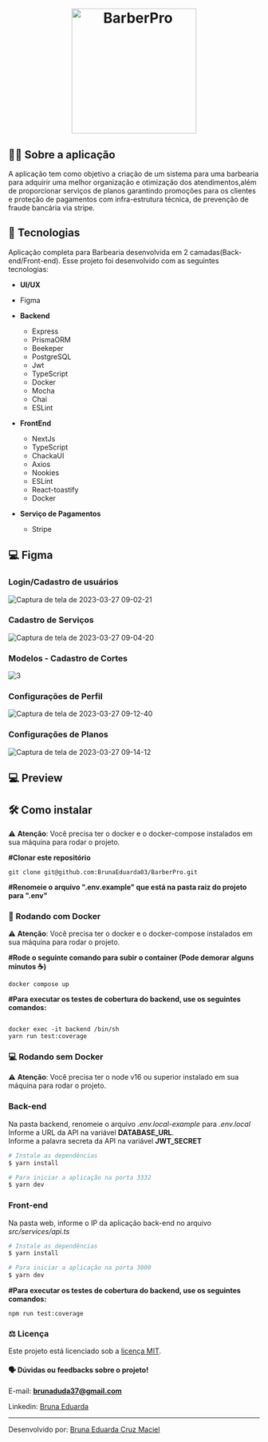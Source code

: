 <div  align="center" >

<h1>
<img alt="BarberPro" src="https://user-images.githubusercontent.com/73250271/223866986-c7bcb91b-1aa6-4a95-acfe-0c8ca6709d61.svg" width="250px" align="center" />
</h1> 

</div>

## :man_technologist: Sobre a aplicação

A aplicação tem como objetivo a criação de um sistema para uma barbearia para adquirir uma melhor organização e otimização dos atendimentos,além de proporcionar serviços de planos garantindo promoções para os clientes e proteção de pagamentos com infra-estrutura técnica, de prevenção de fraude bancária via stripe. 

## 🚀 Tecnologias 
Aplicação completa para Barbearia desenvolvida em 2 camadas(Back-end/Front-end).
Esse projeto foi desenvolvido com as seguintes tecnologias:

- **UI/UX**
- Figma

- **Backend**           
  - Express
  - PrismaORM
  - Beekeper
  - PostgreSQL
  - Jwt
  - TypeScript
  - Docker
  - Mocha
  - Chai
  - ESLint
  
- **FrontEnd**
  - NextJs
  - TypeScript
  - ChackaUI
  - Axios
  - Nookies
  - ESLint
  - React-toastify
  - Docker

- **Serviço de Pagamentos**
  - Stripe

   
## 💻 Figma

### Login/Cadastro de usuários
![Captura de tela de 2023-03-27 09-02-21](https://user-images.githubusercontent.com/73250271/227936321-11f57ece-7f20-449a-998a-c742078a08e5.png)

### Cadastro de Serviços
![Captura de tela de 2023-03-27 09-04-20](https://user-images.githubusercontent.com/73250271/227936765-cf092282-6b74-48a1-98c4-d9e3563bd8b5.png)

### Modelos - Cadastro de Cortes
![3](https://user-images.githubusercontent.com/73250271/227938092-5b622310-694c-4a7b-8c1b-79c3edaa3b23.png)

### Configurações de Perfil
![Captura de tela de 2023-03-27 09-12-40](https://user-images.githubusercontent.com/73250271/227938653-db8712e2-e403-47fd-9923-87fdaf140183.png)

### Configurações de Planos
![Captura de tela de 2023-03-27 09-14-12](https://user-images.githubusercontent.com/73250271/227940371-2d4262f6-6598-47d1-8b3d-7acc779791a0.png)
   
## 💻 Preview



## 🛠️ Como instalar

⚠️ **Atenção**: Você precisa ter o docker e o docker-compose instalados em sua máquina para rodar o projeto.

**#Clonar este repositório**

```
git clone git@github.com:BrunaEduarda03/BarberPro.git
```


**#Renomeie o arquivo ".env.example" que está na pasta raiz do projeto para ".env"**

### 🐋 Rodando com Docker

⚠️ **Atenção**: Você precisa ter o docker e o docker-compose instalados em sua máquina para rodar o projeto.

**#Rode o seguinte comando para subir o container (Pode demorar alguns minutos ☕)**[](https://emojipedia.org/pt/café/)

    docker compose up

**#Para executar os testes de cobertura do backend, use os seguintes comandos:**

```

docker exec -it backend /bin/sh
yarn run test:coverage

```

### ‍💻 Rodando sem Docker

⚠️ **Atenção**: Você precisa ter o node v16 ou superior instalado em sua máquina para rodar o projeto.

### __Back-end__
Na pasta backend, renomeie o arquivo _.env.local-example_ para _.env.local_<br/>
Informe a URL da API na variável __DATABASE_URL__.<br/>
Informe a palavra secreta da API na variável __JWT_SECRET__<br/>
```bash
# Instale as dependências
$ yarn install

# Para iniciar a aplicação na porta 3332
$ yarn dev
```
### __Front-end__
  Na pasta web, informe o IP da aplicação back-end no arquivo _src/services/api.ts_<br/>
```bash
# Instale as dependências
$ yarn install

# Para iniciar a aplicação na porta 3000
$ yarn dev
```


**#Para executar os testes de cobertura do backend, use os seguintes comandos:**

```
npm run test:coverage

```
### :balance_scale: Licença
Este projeto está licenciado sob a [licença MIT](LICENSE).


#### :speaking_head:  Dúvidas ou feedbacks sobre o projeto!

E-mail: [**brunaduda37@gmail.com**](mailto:brunaduda37@gmail.com)

Linkedin: [Bruna Eduarda](https://www.linkedin.com/in/bruna-eduarda-a06a1b18b/)

---


Desenvolvido por: [Bruna Eduarda Cruz Maciel](https://www.linkedin.com/in/bruna-eduarda-a06a1b18b/)
